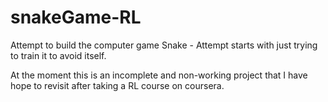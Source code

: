 # snakeGame-RL
Attempt to build the computer game Snake - Attempt starts with just trying to train it to avoid itself.


At the moment this is an incomplete and non-working project that I have hope to revisit after taking a RL course on coursera. 
